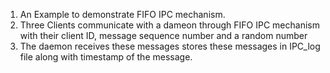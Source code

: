 1. An Example to demonstrate FIFO IPC mechanism. 
2. Three Clients communicate with a dameon through FIFO IPC mechanism with their client ID, message sequence number and a random number
3. The daemon receives these messages stores these messages in IPC_log file along with timestamp of the message.
